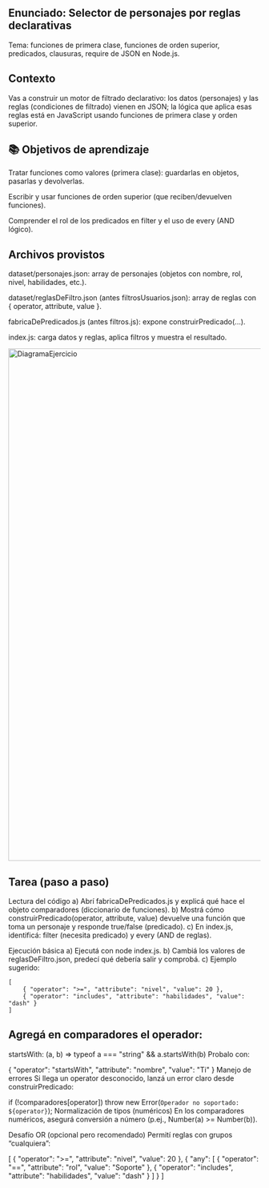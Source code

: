 ## Enunciado: Selector de personajes por reglas declarativas
Tema: funciones de primera clase, funciones de orden superior, predicados, clausuras, require de JSON en Node.js.

## Contexto
Vas a construir un motor de filtrado declarativo: los datos (personajes) y las reglas (condiciones de filtrado) vienen en JSON; la lógica que aplica esas reglas está en JavaScript usando funciones de primera clase y orden superior.

## 📚 Objetivos de aprendizaje
Tratar funciones como valores (primera clase): guardarlas en objetos, pasarlas y devolverlas.

Escribir y usar funciones de orden superior (que reciben/devuelven funciones).

Comprender el rol de los predicados en filter y el uso de every (AND lógico).


## Archivos provistos
dataset/personajes.json: array de personajes (objetos con nombre, rol, nivel, habilidades, etc.).

dataset/reglasDeFiltro.json (antes filtrosUsuarios.json): array de reglas con { operator, attribute, value }.

fabricaDePredicados.js (antes filtros.js): expone construirPredicado(...).

index.js: carga datos y reglas, aplica filtros y muestra el resultado.



<img width="1536" height="1024" alt="DiagramaEjercicio" src="https://github.com/user-attachments/assets/21d8de7d-d086-4b9c-ab01-1cf67dea21c1" />

## Tarea (paso a paso)
Lectura del código
a) Abrí fabricaDePredicados.js y explicá qué hace el objeto comparadores (diccionario de funciones).
b) Mostrá cómo construirPredicado(operator, attribute, value) devuelve una función que toma un personaje y responde true/false (predicado).
c) En index.js, identificá: filter (necesita predicado) y every (AND de reglas).

Ejecución básica
a) Ejecutá con node index.js.
b) Cambiá los valores de reglasDeFiltro.json, predecí qué debería salir y comprobá.
c) Ejemplo sugerido:

    [
        { "operator": ">=", "attribute": "nivel", "value": 20 },
        { "operator": "includes", "attribute": "habilidades", "value": "dash" }
    ]

## Agregá en comparadores el operador:


startsWith: (a, b) => typeof a === "string" && a.startsWith(b)
Probalo con:


{ "operator": "startsWith", "attribute": "nombre", "value": "Ti" }
Manejo de errores
Si llega un operator desconocido, lanzá un error claro desde construirPredicado:


if (!comparadores[operator]) throw new Error(`Operador no soportado: ${operator}`);
Normalización de tipos (numéricos)
En los comparadores numéricos, asegurá conversión a número (p.ej., Number(a) >= Number(b)).

Desafío OR (opcional pero recomendado)
Permití reglas con grupos “cualquiera”:


[
  { "operator": ">=", "attribute": "nivel", "value": 20 },
  { "any": [
      { "operator": "==", "attribute": "rol", "value": "Soporte" },
      { "operator": "includes", "attribute": "habilidades", "value": "dash" }
    ]
  }
]


